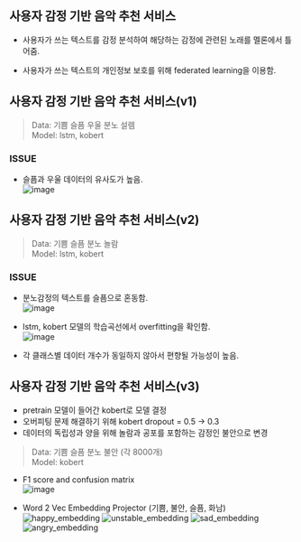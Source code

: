 ## 사용자 감정 기반 음악 추천 서비스   

+ 사용자가 쓰는 텍스트를 감정 분석하여 해당하는 감정에 관련된 노래를 멜론에서 틀어줌.  

+ 사용자가 쓰는 텍스트의 개인정보 보호를 위해 federated learning을 이용함.    

## 사용자 감정 기반 음악 추천 서비스(v1)  
> Data: 기쁨 슬픔 우울 분노 설렘  
> Model: lstm, kobert  

### ISSUE
+ 슬픔과 우울 데이터의 유사도가 높음.  
![image](https://user-images.githubusercontent.com/44723287/98562749-bb4e5a80-22ed-11eb-8645-6dc8cad9f16a.png)

## 사용자 감정 기반 음악 추천 서비스(v2)
> Data: 기쁨 슬픔 분노 놀람  
> Model: lstm, kobert  

### ISSUE
+ 분노감정의 텍스트를 슬픔으로 혼동함.      
![image](https://user-images.githubusercontent.com/44723287/98563657-c6ee5100-22ee-11eb-9b4d-26bf513def28.png)  
  
+ lstm, kobert 모델의 학습곡선에서 overfitting을 확인함.   
![image](https://user-images.githubusercontent.com/44723287/98563580-afaf6380-22ee-11eb-8a31-4733eab6229f.png)  

+ 각 클래스별 데이터 개수가 동일하지 않아서 편향될 가능성이 높음.  

## 사용자 감정 기반 음악 추천 서비스(v3)
+ pretrain 모델이 들어간 kobert로 모델 결정  
+ 오버피팅 문제 해결하기 위해 kobert dropout = 0.5 -> 0.3  
+ 데이터의 독립성과 양을 위해 놀람과 공포를 포함하는 감정인 불안으로 변경  

> Data: 기쁨 슬픔 분노 불안 (각 8000개)  
> Model: kobert  

+ F1 score and confusion matrix  
![image](https://user-images.githubusercontent.com/44723287/98563822-fa30e000-22ee-11eb-9daf-1a0b64b985b3.png)

+ Word 2 Vec Embedding Projector (기쁨, 불안, 슬픔, 화남)   
![happy_embedding](https://user-images.githubusercontent.com/44723287/98563973-23517080-22ef-11eb-945f-c8e5572bb107.gif)
![unstable_embedding](https://user-images.githubusercontent.com/44723287/98563998-2a787e80-22ef-11eb-8eda-bcfe77b6336d.gif)
![sad_embedding](https://user-images.githubusercontent.com/44723287/98563990-277d8e00-22ef-11eb-9efa-a22ea40020cd.gif)
![angry_embedding](https://user-images.githubusercontent.com/44723287/98563943-1c2a6280-22ef-11eb-9822-afe97929d3f1.gif)
